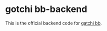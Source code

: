 # gotchi bb-backend

This is the official backend code for [gatchi bb](https://github.com/Tamagotchi-Clone/gotchi-bb-frontend).
